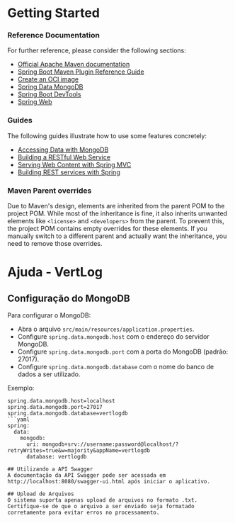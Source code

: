 # Getting Started

### Reference Documentation

For further reference, please consider the following sections:

* [Official Apache Maven documentation](https://maven.apache.org/guides/index.html)
* [Spring Boot Maven Plugin Reference Guide](https://docs.spring.io/spring-boot/docs/3.3.1/maven-plugin/reference/html/)
* [Create an OCI image](https://docs.spring.io/spring-boot/docs/3.3.1/maven-plugin/reference/html/#build-image)
* [Spring Data MongoDB](https://docs.spring.io/spring-boot/docs/3.3.1/reference/htmlsingle/index.html#data.nosql.mongodb)
* [Spring Boot DevTools](https://docs.spring.io/spring-boot/docs/3.3.1/reference/htmlsingle/index.html#using.devtools)
* [Spring Web](https://docs.spring.io/spring-boot/docs/3.3.1/reference/htmlsingle/index.html#web)

### Guides

The following guides illustrate how to use some features concretely:

* [Accessing Data with MongoDB](https://spring.io/guides/gs/accessing-data-mongodb/)
* [Building a RESTful Web Service](https://spring.io/guides/gs/rest-service/)
* [Serving Web Content with Spring MVC](https://spring.io/guides/gs/serving-web-content/)
* [Building REST services with Spring](https://spring.io/guides/tutorials/rest/)

### Maven Parent overrides

Due to Maven's design, elements are inherited from the parent POM to the project POM. While most of the inheritance is
fine, it also inherits unwanted elements like `<license>` and `<developers>` from the parent. To prevent this, the
project POM contains empty overrides for these elements. If you manually switch to a different parent and actually want
the inheritance, you need to remove those overrides.

# Ajuda - VertLog

## Configuração do MongoDB

Para configurar o MongoDB:

- Abra o arquivo `src/main/resources/application.properties`.
- Configure `spring.data.mongodb.host` com o endereço do servidor MongoDB.
- Configure `spring.data.mongodb.port` com a porta do MongoDB (padrão: 27017).
- Configure `spring.data.mongodb.database` com o nome do banco de dados a ser utilizado.

Exemplo:
```properties
spring.data.mongodb.host=localhost
spring.data.mongodb.port=27017
spring.data.mongodb.database=vertlogdb
```yaml
spring:
  data:
    mongodb:
      uri: mongodb+srv://username:password@localhost/?retryWrites=true&w=majority&appName=vertlogdb
      database: vertlogdb

## Utilizando a API Swagger
A documentação da API Swagger pode ser acessada em http://localhost:8080/swagger-ui.html após iniciar o aplicativo.

## Upload de Arquivos
O sistema suporta apenas upload de arquivos no formato .txt. Certifique-se de que o arquivo a ser enviado seja formatado corretamente para evitar erros no processamento.
